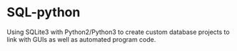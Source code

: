 # SQL-python
Using SQLite3 with Python2/Python3 to create custom database projects to link with GUIs as well as automated program code.
